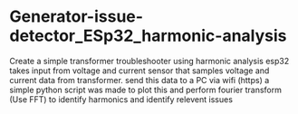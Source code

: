 # Generator-issue-detector_ESp32_harmonic-analysis

Create a simple transformer troubleshooter using harmonic analysis
esp32 takes input from voltage and current sensor that samples voltage and current data from transformer. send this data to a PC via wifi (https)
a simple python script was made to plot this and perform fourier transform (Use FFT) to identify harmonics and identify relevent issues
